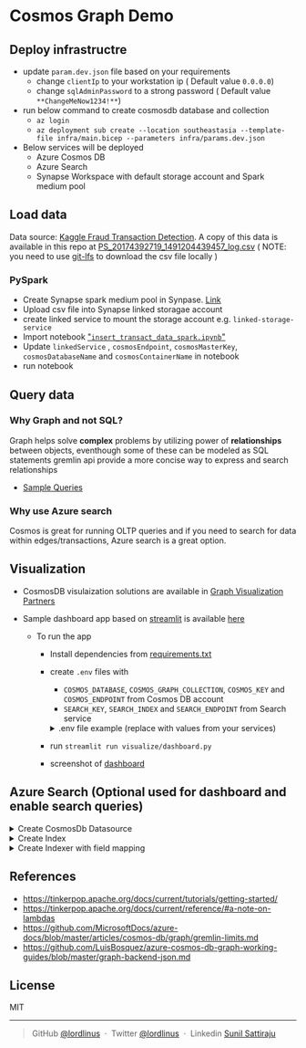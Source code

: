 # Cosmos Graph Demo

## Deploy infrastructre

- update `param.dev.json` file based on your requirements
  - change `clientIp` to your workstation ip ( Default value `0.0.0.0`)
  - change `sqlAdminPassword` to a strong password ( Default value `**ChangeMeNow1234!**`)
- run below command to create cosmosdb database and collection
  - `az login`
  - `az deployment sub create --location southeastasia --template-file infra/main.bicep --parameters infra/params.dev.json`
- Below services will be deployed
  - Azure Cosmos DB
  - Azure Search
  - Synapse Workspace with default storage account and Spark medium pool

## Load data

Data source: [Kaggle Fraud Transaction Detection](https://www.kaggle.com/llabhishekll/fraud-transaction-detection/data). A copy of this data is available in this repo at [PS_20174392719_1491204439457_log.csv](load_data/data/PS_20174392719_1491204439457_log.csv) ( NOTE: you need to use [git-lfs](https://git-lfs.github.com/) to download the csv file locally )

### PySpark

- Create Synapse spark medium pool in Synpase. [Link](https://docs.microsoft.com/en-us/azure/synapse-analytics/quickstart-create-apache-spark-pool-portal)
- Upload csv file into Synapse linked storagae account
- create linked service to mount the storage account e.g. `linked-storage-service`
- Import notebook ["`insert_transact_data_spark.ipynb`"](load_data/insert_transact_data_spark.ipynb)
- Update `linkedService` , `cosmosEndpoint`, `cosmosMasterKey`, `cosmosDatabaseName` and `cosmosContainerName` in notebook
- run notebook

## Query data

### Why Graph and not SQL?

Graph helps solve **complex** problems by utilizing power of **relationships** between objects, eventhough some of these can be modeled as SQL statements gremlin api provide a more concise way to express and search relationships

- [Sample Queries](sample_queries.md)

### Why use Azure search

Cosmos is great for running OLTP queries and if you need to search for data within edges/transactions, Azure search is a great option.

## Visualization

- CosmosDB visulaization solutions are available in [Graph Visualization Partners](https://docs.microsoft.com/en-us/azure/cosmos-db/graph/graph-visualization-partners)
- Sample dashboard app based on [streamlit](https://github.com/streamlit/streamlit) is available [here](visualize/dashboard.py)

  - To run the app

    - Install dependencies from [requirements.txt](./requirements.txt)
    - create `.env` files with

      - `COSMOS_DATABASE`, `COSMOS_GRAPH_COLLECTION`, `COSMOS_KEY` and `COSMOS_ENDPOINT` from Cosmos DB account
      - `SEARCH_KEY`, `SEARCH_INDEX` and `SEARCH_ENDPOINT` from Search service
      <details>
      <summary>.env file example (replace with values from your services)</summary>

      ```bash
      COSMOS_DATABASE=database01
      COSMOS_GRAPH_COLLECTION=graph01
      COSMOS_KEY=xxxxx
      COSMOS_ENDPOINT=xxxxx.gremlin.cosmos.azure.com:443/
      SEARCH_KEY=xxxx
      SEARCH_INDEX=cosmosdb-index
      SEARCH_ENDPOINT=https://xxxxx.search.windows.net
      ```

      </details>

    - run `streamlit run visualize/dashboard.py`
    - screenshot of [dashboard](images/dashboard.jpg)

## Azure Search (Optional used for dashboard and enable search queries)

<details>
<summary>Create CosmosDb Datasource</summary>

Endpoint: `{{baseUrl}}/datasources?api-version={{apiVersion}}`

```json
{
  "name": "transactions",
  "description": "Cosmos DB for transactions",
  "type": "cosmosdb",
  "subtype": "Gremlin",
  "credentials": {
    "connectionString": "AccountEndpoint=..........ApiKind=Gremlin;"
  },
  "container": {
    "name": "graph01",
    "query": "g.E()"
  }
}
```

</details>

<details>
<summary>Create Index</summary>

Endpoint: `{{baseUrl}}/indexes?api-version={{apiVersion}}`

```json
{
  "name": "cosmosdb-index",
  "fields": [
    {
      "name": "type",
      "type": "Edm.String",
      "facetable": false,
      "filterable": true,
      "key": false,
      "retrievable": true,
      "searchable": true,
      "sortable": false,
      "analyzer": "standard.lucene",
      "indexAnalyzer": null,
      "searchAnalyzer": null,
      "synonymMaps": [],
      "fields": []
    },
    {
      "name": "sink",
      "type": "Edm.String",
      "key": false,
      "facetable": false,
      "filterable": true,
      "retrievable": true,
      "searchable": true,
      "sortable": false,
      "analyzer": "standard.lucene",
      "synonymMaps": [],
      "fields": []
    },
    {
      "name": "sinkLabel",
      "type": "Edm.String",
      "key": false,
      "facetable": false,
      "filterable": false,
      "retrievable": true,
      "searchable": false,
      "sortable": false,
      "analyzer": null,
      "synonymMaps": [],
      "fields": []
    },
    {
      "name": "vertexId",
      "type": "Edm.String",
      "key": false,
      "facetable": false,
      "filterable": true,
      "retrievable": true,
      "searchable": true,
      "sortable": false,
      "analyzer": "standard.lucene",
      "synonymMaps": [],
      "fields": []
    },
    {
      "name": "vertexLabel",
      "type": "Edm.String",
      "key": false,
      "facetable": false,
      "filterable": false,
      "retrievable": true,
      "searchable": false,
      "sortable": false,
      "analyzer": null,
      "synonymMaps": [],
      "fields": []
    },
    {
      "name": "amount",
      "type": "Edm.Double",
      "facetable": false,
      "filterable": true,
      "retrievable": true,
      "sortable": true,
      "analyzer": null,
      "indexAnalyzer": null,
      "searchAnalyzer": null,
      "synonymMaps": [],
      "fields": []
    },
    {
      "name": "oldbalanceOrg",
      "type": "Edm.Double",
      "facetable": false,
      "filterable": true,
      "retrievable": true,
      "sortable": true,
      "analyzer": null,
      "indexAnalyzer": null,
      "searchAnalyzer": null,
      "synonymMaps": [],
      "fields": []
    },
    {
      "name": "oldbalanceDest",
      "type": "Edm.Double",
      "facetable": false,
      "filterable": true,
      "retrievable": true,
      "sortable": true,
      "analyzer": null,
      "indexAnalyzer": null,
      "searchAnalyzer": null,
      "synonymMaps": [],
      "fields": []
    },
    {
      "name": "newbalanceDest",
      "type": "Edm.Double",
      "facetable": false,
      "filterable": true,
      "retrievable": true,
      "sortable": true,
      "analyzer": null,
      "indexAnalyzer": null,
      "searchAnalyzer": null,
      "synonymMaps": [],
      "fields": []
    },
    {
      "name": "rid",
      "type": "Edm.String",
      "facetable": false,
      "filterable": false,
      "key": true,
      "retrievable": true,
      "searchable": false,
      "sortable": false,
      "analyzer": null,
      "indexAnalyzer": null,
      "searchAnalyzer": null,
      "synonymMaps": [],
      "fields": []
    }
  ]
}
```

</details>

<details>
<summary>Create Indexer with field mapping</summary>

Endpoint: `{{baseUrl}}/indexers?api-version={{apiVersion}}`

```json
{
  "name": "cosmosdb-indexer",
  "description": "",
  "dataSourceName": "transactions",
  "targetIndexName": "cosmosdb-index",
  "schedule": null,
  "parameters": {
    "maxFailedItems": 0,
    "maxFailedItemsPerBatch": 0,
    "base64EncodeKeys": false,
    "configuration": {}
  },
  "fieldMappings": [
    {
      "sourceFieldName": "_sink",
      "targetFieldName": "sink"
    },
    {
      "sourceFieldName": "_sinkLabel",
      "targetFieldName": "sinkLabel"
    },
    {
      "sourceFieldName": "_vertexId",
      "targetFieldName": "vertexId"
    },
    {
      "sourceFieldName": "_vertexLabel",
      "targetFieldName": "vertexLabel"
    }
  ],
  "outputFieldMappings": []
}
```

</details>

## References

- <https://tinkerpop.apache.org/docs/current/tutorials/getting-started/>
- <https://tinkerpop.apache.org/docs/current/reference/#a-note-on-lambdas>
- <https://github.com/MicrosoftDocs/azure-docs/blob/master/articles/cosmos-db/graph/gremlin-limits.md>
- https://github.com/LuisBosquez/azure-cosmos-db-graph-working-guides/blob/master/graph-backend-json.md

## License

MIT

---

> GitHub [@lordlinus](https://github.com/lordlinus) &nbsp;&middot;&nbsp;
> Twitter [@lordlinus](https://twitter.com/lordlinus) &nbsp;&middot;&nbsp;
> Linkedin [Sunil Sattiraju](https://www.linkedin.com/in/sunilsattiraju/)
